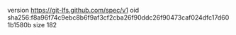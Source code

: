 version https://git-lfs.github.com/spec/v1
oid sha256:f8a96f74c9ebc8b6f9af3cf2cba26f90ddc26f90473caf024dfc17d601b1580b
size 182
